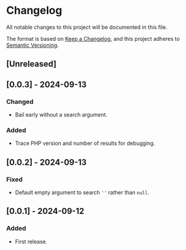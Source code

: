# Changelog

All notable changes to this project will be documented in this file.

The format is based on [Keep a Changelog](https://keepachangelog.com/en/1.1.0/),
and this project adheres to [Semantic Versioning](https://semver.org/spec/v2.0.0.html).

## [Unreleased]

## [0.0.3] - 2024-09-13

### Changed

- Bail early without a search argument.

### Added

- Trace PHP version and number of results for debugging.

## [0.0.2] - 2024-09-13

### Fixed

- Default empty argument to search `''` rather than `null`.

## [0.0.1] - 2024-09-12

### Added

- First release.